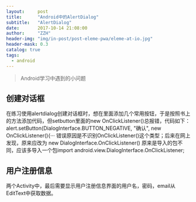 ```yaml
---
layout:     post
title:      "Android中的AlertDialog"
subtitle:   "AlertDialog"
date:       2017-10-14 21:08:00
author:     "ZZH"
header-img: "img/in-post/post-eleme-pwa/eleme-at-io.jpg"
header-mask: 0.3
catalog: true
tags:
  - android
---
```



>   Android学习中遇到的小问题
 


## 创建对话框

在练习使用alertdialog创建对话框时，想在里面添加几个常用按钮，于是按照书上的方法添加代码，但setbutton里面的new OnClickListener()总报错，代码如下： alert.setButton(DialogInterface.BUTTON_NEGATIVE, "确认",  new OnClickListener(){··· 错误原因是不识别OnClickListener()这个类型；后来在网上发现，原来应改为 new  DialogInterface.OnClickListener() 原来是导入的包不同，应该多导入一个包import android.view.DialogInterface.OnClickListener; 
## 用户注册信息

两个Activity中，最后需要显示用户注册信息界面的用户名，密码，email从EditText中获取数据。
